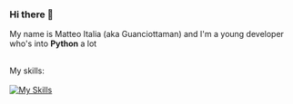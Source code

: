 ### Hi there 👋

My name is Matteo Italia (aka Guanciottaman) and I'm a young developer who's into **Python** a lot

\
My skills:\
\
[![My Skills](https://skillicons.dev/icons?i=py,flask,html,css,vscode,git,sqlite,fastapi,bash&theme=dark&perline=6)](https://skillicons.dev)
<!--
**guanciottaman/guanciottaman** is a ✨ _special_ ✨ repository because its `README.md` (this file) appears on your GitHub profile.

Here are some ideas to get you started:

- 🔭 I’m currently working on ...
- 🌱 I’m currently learning ...
- 👯 I’m looking to collaborate on ...
- 🤔 I’m looking for help with ...
- 💬 Ask me about ...
- 📫 How to reach me: ...
- 😄 Pronouns: ...
- ⚡ Fun fact: ...
-->
